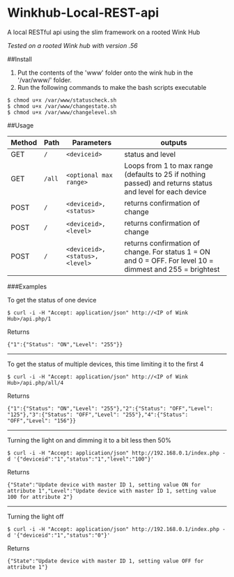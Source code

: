 # Winkhub-Local-REST-api
A local RESTful api using the slim framework on a rooted Wink Hub

*Tested on a rooted Wink hub with version .56*

##Install
1. Put the contents of the 'www' folder onto the wink hub in the '/var/www/' folder.
2. Run the following commands to make the bash scripts executable
```
$ chmod u+x /var/www/statuscheck.sh
$ chmod u+x /var/www/changestate.sh
$ chmod u+x /var/www/changelevel.sh
```

##Usage

Method | Path | Parameters | outputs
--- | --- | --- | ---
GET | `/` | `<deviceid>` | status and level
GET | `/all` | `<optional max range>` | Loops from 1 to max range (defaults to 25 if nothing passed) and returns status and level for each device
POST | `/` | `<deviceid>, <status>` | returns confirmation of change
POST | `/` | `<deviceid>, <level>` | returns confirmation of change
POST | `/` | `<deviceid>, <status>, <level>` | returns confirmation of change. For status 1 = ON and 0 = OFF. For level 10 = dimmest and 255 = brightest

###Examples

To get the status of one device
```
$ curl -i -H "Accept: application/json" http://<IP of Wink Hub>/api.php/1
```

Returns

```
{"1":{"Status": "ON","Level": "255"}}
```

---
To get the status of multiple devices, this time limiting it to the first 4
```
$ curl -i -H "Accept: application/json" http://<IP of Wink Hub>/api.php/all/4
```

Returns

```
{"1":{"Status": "ON","Level": "255"},"2":{"Status": "OFF","Level": "125"},"3":{"Status": "OFF","Level": "255"},"4":{"Status": "OFF","Level": "156"}}
```
---
Turning the light on and dimming it to a bit less then 50% 
```
$ curl -i -H "Accept: application/json" http://192.168.0.1/index.php -d '{"deviceid":"1","status":"1","level":"100"}'
```

Returns

```
{"State":"Update device with master ID 1, setting value ON for attribute 1","Level":"Update device with master ID 1, setting value 100 for attribute 2"}
```
---
Turning the light off
```
$ curl -i -H "Accept: application/json" http://192.168.0.1/index.php -d '{"deviceid":"1","status":"0"}'
```

Returns

```
{"State":"Update device with master ID 1, setting value OFF for attribute 1"}
```
